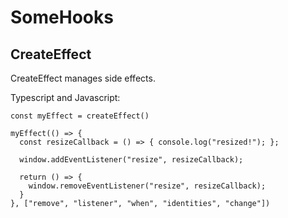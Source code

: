 # SomeHooks

## CreateEffect

CreateEffect manages side effects.

Typescript and Javascript:

```TS
const myEffect = createEffect()

myEffect(() => {
  const resizeCallback = () => { console.log("resized!"); };

  window.addEventListener("resize", resizeCallback);

  return () => {
    window.removeEventListener("resize", resizeCallback);
  }
}, ["remove", "listener", "when", "identities", "change"])
```
